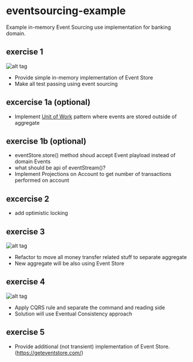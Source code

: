 # eventsourcing-example
Example in-memory Event Sourcing use implementation for banking domain. 


## exercise 1
![alt tag](https://raw.githubusercontent.com/michal-lipski/eventsourcing-example/master/event_store_exercise_1.png)
- Provide simple in-memory implementation of Event Store
- Make all test passing using event sourcing 

## excercise 1a (optional)
- Implement [Unit of Work](https://martinfowler.com/eaaCatalog/unitOfWork.html) pattern where events are stored outside of aggregate

## exercise 1b (optional)
- eventStore.store() method shoud accept Event playload instead of domain Events
- what should be api of eventStream()?
- Implement Projections on Account to get number of transactions performed on account

## excercise 2
- add optimistic locking

## exercise 3
![alt tag](https://raw.githubusercontent.com/michal-lipski/eventsourcing-example/master/event_store_exercise_2.png)
- Refactor to move all money transfer related stuff to separate aggregate
- New aggregate will be also using Event Store

## exercise 4
![alt tag](https://raw.githubusercontent.com/michal-lipski/eventsourcing-example/master/event_store_exercise_3.png)
- Apply CQRS rule and separate the command and reading side
- Solution will use Eventual Consistency approach

## exercise 5
- Provide additional (not transient) implementation of Event Store. (https://geteventstore.com/)

